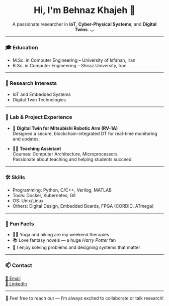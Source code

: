 <h1 align="center">Hi, I'm Behnaz Khajeh 🌸</h1>

<p align="center">
  A passionate researcher in <strong>IoT</strong>, <strong>Cyber-Physical Systems</strong>, and <strong>Digital Twins</strong>.  
 پ
</p>

---

### 🎓 Education
- M.Sc. in Computer Engineering – University of Isfahan, Iran  
- B.Sc. in Computer Engineering – Shiraz University, Iran

---

### 🔬 Research Interests
- IoT and Embedded Systems  
- Digital Twin Technologies  


---

### 🧪 Lab & Project Experience
- 🦾 **Digital Twin for Mitsubishi Robotic Arm (RV-1A)**  
  Designed a secure, blockchain-integrated DT for real-time monitoring and updates.

- 👩‍🏫 **Teaching Assistant**  
  Courses: Computer Architecture, Microprocessors  
  Passionate about teaching and helping students succeed.

---

### 🛠️ Skills
- Programming: Python, C/C++, Verilog, MATLAB  
- Tools: Docker, Kubernetes, Git  
- OS: Unix/Linux  
- Others: Digital Design, Embedded Boards, FPGA (CORDIC, ATmega)

---

### 💖 Fun Facts
- 🧘‍♀️ Yoga and hiking are my weekend therapies  
- 📚 Love fantasy novels — a huge *Harry Potter* fan  
- 🧩 I enjoy solving problems and designing systems that matter

---

### 📫 Contact
[📧 Email](mailto:behnaz.khajeh@email.com)  
[🔗 LinkedIn](https://www.linkedin.com/in/behnazkhajeh)   


---

<p align="center">
  💬 Feel free to reach out — I’m always excited to collaborate or talk research!
</p>
